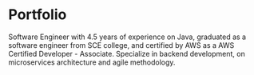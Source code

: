 # Portfolio
Software Engineer with 4.5 years of experience on Java, graduated as a software engineer from SCE college, and certified by AWS as a AWS Certified Developer - Associate. Specialize in backend development, on microservices architecture and agile methodology.
